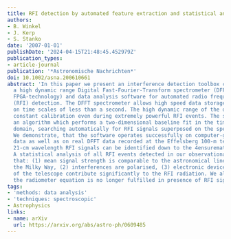 ```yaml
---
title: RFI detection by automated feature extraction and statistical analysis
authors:
- B. Winkel
- J. Kerp
- S. Stanko
date: '2007-01-01'
publishDate: '2024-04-15T21:48:45.452979Z'
publication_types:
- article-journal
publication: '*Astronomische Nachrichten*'
doi: 10.1002/asna.200610661
abstract: 'In this paper we present an interference detection toolbox consisting of
  a high dynamic range Digital Fast-Fourier-Transform spectrometer (DFFT, based on
  FPGA-technology) and data analysis software for automated radio frequency interference
  (RFI) detection. The DFFT spectrometer allows high speed data storage of spectra
  on time scales of less than a second. The high dynamic range of the device assures
  constant calibration even during extremely powerful RFI events. The software uses
  an algorithm which performs a two-dimensional baseline fit in the time-frequency
  domain, searching automatically for RFI signals superposed on the spectral data.
  We demonstrate, that the software operates successfully on computer-generated RFI
  data as well as on real DFFT data recorded at the Effelsberg 100-m telescope. At
  21-cm wavelength RFI signals can be identified down to the 4ensuremathσ_rms level.
  A statistical analysis of all RFI events detected in our observational data revealed
  that: (1) mean signal strength is comparable to the astronomical line emission of
  the Milky Way, (2) interferences are polarised, (3) electronic devices in the neighbourhood
  of the telescope contribute significantly to the RFI radiation. We also show that
  the radiometer equation is no longer fulfilled in presence of RFI signals.'
tags:
- 'methods: data analysis'
- 'techniques: spectroscopic'
- Astrophysics
links:
- name: arXiv
  url: https://arxiv.org/abs/astro-ph/0609485
---
```

